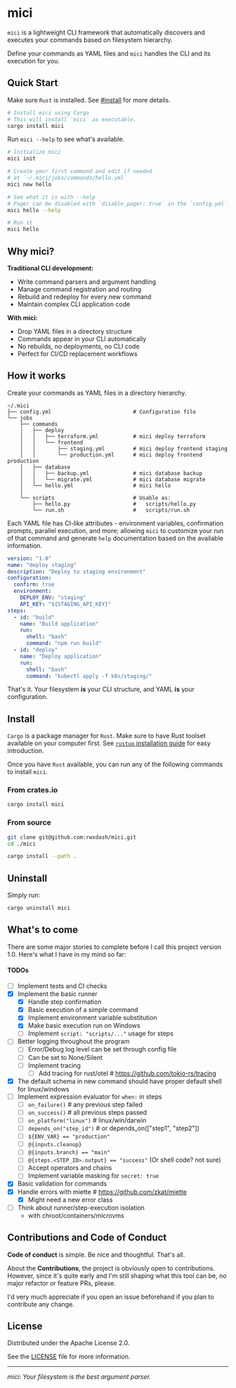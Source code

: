 # mici

`mici` is a lightweight CLI framework that automatically discovers and executes your commands based on filesystem hierarchy.

Define your commands as YAML files and `mici` handles the CLI and its execution for you.

## Quick Start

Make sure `Rust` is installed. See [#install](#install) for more details.

```bash
# Install mici using Cargo
# This will install `mici` as executable.
cargo install mici
```

Run `mici --help` to see what's available.

```bash
# Initialize mici
mici init

# Create your first command and edit if needed
# at `~/.mici/jobs/commands/hello.yml`
mici new hello

# See what it is with --help
# Pager can be disabled with `disable_pager: true` in the `config.yml`.
mici hello --help

# Run it
mici hello
```

## Why mici?

**Traditional CLI development:**
- Write command parsers and argument handling
- Manage command registration and routing
- Rebuild and redeploy for every new command
- Maintain complex CLI application code

**With mici:**
- Drop YAML files in a directory structure
- Commands appear in your CLI automatically
- No rebuilds, no deployments, no CLI code
- Perfect for CI/CD replacement workflows

## How it works

Create your commands as YAML files in a directory hierarchy.

```
~/.mici
├── config.yml                          # Configuration file
└── jobs
    ├── commands
    │   ├── deploy
    │   │   ├── terraform.yml           # mici deploy terraform
    │   │   └── frontend
    │   │       ├── staging.yml         # mici deploy frontend staging
    │   │       └── production.yml      # mici deploy frontend production
    │   ├── database
    │   │   ├── backup.yml              # mici database backup
    │   │   └── migrate.yml             # mici database migrate
    │   └── hello.yml                   # mici hello
    │
    └── scripts                         # Usable as:
        ├── hello.py                    #   scripts/hello.py
        └── run.sh                      #   scripts/run.sh
```

Each YAML file has CI-like attributes - environment variables, confirmation prompts, parallel execution, and more; allowing `mici` to customize your run of that command and generate `help` documentation based on the available information.

```yaml
version: "1.0"
name: "deploy staging"
description: "Deploy to staging environment"
configuration:
  confirm: true
  environment:
    DEPLOY_ENV: "staging"
    API_KEY: "${STAGING_API_KEY}"
steps:
  - id: "build"
    name: "Build application"
    run:
      shell: "bash"
      command: "npm run build"
  - id: "deploy"
    name: "Deploy application"
    run:
      shell: "bash"
      command: "kubectl apply -f k8s/staging/"
```

That's it. Your filesystem **is** your CLI structure, and YAML **is** your configuration.

## Install

`Cargo` is a package manager for `Rust`. Make sure to have Rust toolset available on your computer first. See [`rustup` installation guide](https://www.rust-lang.org/tools/install) for easy introduction.

Once you have `Rust` available, you can run any of the following commands to install `mici`.

### From crates.io

```bash
cargo install mici
```

### From source

```bash
git clone git@github.com:rwxdash/mici.git
cd ./mici

cargo install --path .
```

## Uninstall

Simply run:

```bash
cargo uninstall mici
```

## What's to come

There are some major stories to complete before I call this project version 1.0. Here's what I have in my mind so far:

#### TODOs

- [ ] Implement tests and CI checks
- [x] Implement the basic runner
    + [x] Handle step confirmation
    + [x] Basic execution of a simple command
    + [x] Implement environment variable substitution
    + [x] Make basic execution run on Windows
    + [ ] Implement `script: "scripts/..."` usage for steps
- [ ] Better logging throughout the program
    + [ ] Error/Debug log level can be set through config file
    + [ ] Can be set to None/Silent
    + [ ] Implement tracing
      + [ ] Add tracing for rust/otel     # https://github.com/tokio-rs/tracing
- [x] The default schema in new command should have proper default shell for linux/windows
- [ ] Implement expression evaluator for `when:` in steps
    + [ ] `on_failure()`                  # any previous step failed
    + [ ] `on_success()`                  # all previous steps passed
    + [ ] `on_platform("linux")`          # linux/win/darwin
    + [ ] `depends_on("step_id")`         # or depends_on(["step1", "step2"])
    + [ ] `${ENV_VAR} == "production"`
    + [ ] `@{inputs.cleanup}`
    + [ ] `@{inputs.branch} == "main"`
    + [ ] `@{steps.<STEP_ID>.output} == "success"` (Or shell code? not sure)
    + [ ] Accept operators and chains
    + [ ] Implement variable masking for `secret: true`
- [x] Basic validation for commands
- [x] Handle errors with miette           # https://github.com/zkat/miette
    + [x] Might need a new error class
- [ ] Think about runner/step-execution isolation
    + with chroot/containers/microvms

## Contributions and Code of Conduct

**Code of conduct** is simple. Be nice and thoughtful. That's all.

About the **Contributions**, the project is obviously open to contributions. However, since it's quite early and I'm still shaping what this tool can be, no major refactor or feature PRs, please.

I'd very much appreciate if you open an issue beforehand if you plan to contribute any change.

## License

Distributed under the Apache License 2.0.

See the [LICENSE](LICENSE) file for more information.

---

*mici: Your filesystem is the best argument parser.*
